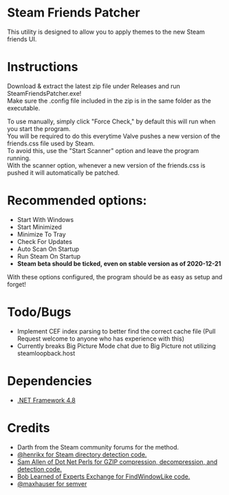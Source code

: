 # Steam Friends Patcher
This utility is designed to allow you to apply themes to the new Steam friends UI.  

# Instructions
Download & extract the latest zip file under Releases and run SteamFriendsPatcher.exe!  
Make sure the .config file included in the zip is in the same folder as the executable.  
  
  
To use manually, simply click "Force Check," by default this will run when you start the program.  
You will be required to do this everytime Valve pushes a new version of the friends.css file used by Steam.  
To avoid this, use the "Start Scanner" option and leave the program running.  
With the scanner option, whenever a new version of the friends.css is pushed it will automatically be patched.  
            
# Recommended options:  
* Start With Windows  
* Start Minimized  
* Minimize To Tray  
* Check For Updates  
* Auto Scan On Startup  
* Run Steam On Startup  
* **Steam beta should be ticked, even on stable version as of 2020-12-21**

With these options configured, the program should be as easy as setup and forget!

# Todo/Bugs
* Implement CEF index parsing to better find the correct cache file (Pull Request welcome to anyone who has experience with this)  
* Currently breaks Big Picture Mode chat due to Big Picture not utilizing steamloopback.host

# Dependencies
* [.NET Framework 4.8](https://dotnet.microsoft.com/download/dotnet-framework/net48)

# Credits
* Darth from the Steam community forums for the method.
* [@henrikx for Steam directory detection code.](https://github.com/henrikx/metroskininstaller)
* [Sam Allen of Dot Net Perls for GZIP compression, decompression, and detection code.](https://www.dotnetperls.com/decompress)
* [Bob Learned of Experts Exchange for FindWindowLike code.](https://www.experts-exchange.com/questions/21611201/I-need-FindWindowLike-for-C.html)
* [@maxhauser for semver](https://github.com/maxhauser/semver)
